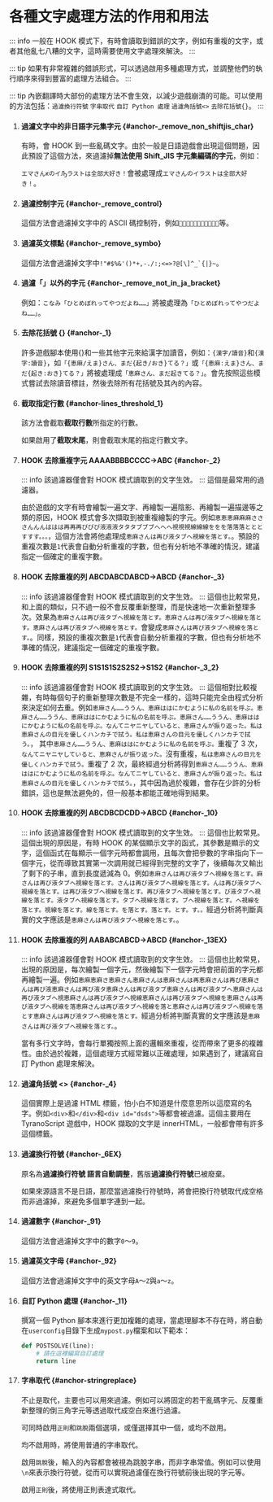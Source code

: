# 各種文字處理方法的作用和用法

::: info
一般在 HOOK 模式下，有時會讀取到錯誤的文字，例如有重複的文字，或者其他亂七八糟的文字，這時需要使用文字處理來解決。
:::

::: tip
如果有非常複雜的錯誤形式，可以透過啟用多種處理方式，並調整他們的執行順序來得到豐富的處理方法組合。
:::

::: tip
內嵌翻譯時大部份的處理方法不會生效，以減少遊戲崩潰的可能。可以使用的方法包括：`過濾換行符號` `字串取代` `自訂 Python 處理` `過濾角括號<>` `去除花括號{}`。
:::


1. #### 過濾文字中的非日語字元集字元 {#anchor-_remove_non_shiftjis_char}

    有時，會 HOOK 到一些亂碼文字。由於一般是日語遊戲會出現這個問題，因此預設了這個方法，來過濾掉**無法使用 Shift_JIS 字元集編碼的字元**，例如：

    `エマさんԟのイԠラストは全部大好き！`會被處理成`エマさんのイラストは全部大好き！`。

1. #### 過濾控制字元 {#anchor-_remove_control}

    這個方法會過濾掉文字中的 ASCII 碼控制符，例如``等。

1. #### 過濾英文標點 {#anchor-_remove_symbo}

    這個方法會過濾掉文字中```!"#$%&'()*+,-./:;<=>?@[\]^_`{|}~```。

1. #### 過濾「」以外的字元 {#anchor-_remove_not_in_ja_bracket}

    例如：`こなみ「ひとめぼれってやつだよね……」`將被處理為`「ひとめぼれってやつだよね……」`。

1. #### 去除花括號 {} {#anchor-_1}

    許多遊戲腳本使用{}和一些其他字元來給漢字加讀音，例如：`{漢字/讀音}`和`{漢字:讀音}`，如`「{恵麻/えま}さん、まだ{起き/おき}てる？」`或`「{恵麻:えま}さん、まだ{起き:おき}てる？」`將被處理成`「恵麻さん、まだ起きてる？」`。會先按照這些模式嘗試去除讀音標註，然後去除所有花括號及其內的內容。

1. #### 截取指定行數 {#anchor-lines_threshold_1}

    該方法會截取**截取行數**所指定的行數。

    如果啟用了**截取末尾**，則會截取末尾的指定行數文字。

1. #### HOOK 去除重複字元 AAAABBBBCCCC->ABC {#anchor-_2}
    ::: info
    該過濾器僅會對 HOOK 模式讀取到的文字生效。
    :::
    這個是最常用的過濾器。

    由於遊戲的文字有時會繪製一遍文字、再繪製一遍陰影、再繪製一遍描邊等之類的原因，HOOK 模式會多次擷取到被重複繪製的字元。例如`恵恵恵麻麻麻さささんんんははは再再再びびび液液液タタタブブブへへへ視視視線線線ををを落落落とととすすす。。。`，這個方法會將他處理成`恵麻さんは再び液タブへ視線を落とす。`。預設的重複次數是`1`代表會自動分析重複的字數，但也有分析地不準確的情況，建議指定一個確定的重複字數。

1. #### HOOK 去除重複的列 ABCDABCDABCD->ABCD {#anchor-_3}
    ::: info
    該過濾器僅會對 HOOK 模式讀取到的文字生效。
    :::
    這個也比較常見，和上面的類似，只不過一般不會反覆重新整理，而是快速地一次重新整理多次。效果為`恵麻さんは再び液タブへ視線を落とす。恵麻さんは再び液タブへ視線を落とす。恵麻さんは再び液タブへ視線を落とす。`會變成`恵麻さんは再び液タブへ視線を落とす。`。同樣，預設的重複次數是`1`代表會自動分析重複的字數，但也有分析地不準確的情況，建議指定一個確定的重複字數。

1. #### HOOK 去除重複的列 S1S1S1S2S2S2->S1S2 {#anchor-_3_2}
    ::: info
    該過濾器僅會對 HOOK 模式讀取到的文字生效。
    :::
    這個相對比較複雜，有時每個句子的重新整理次數是不完全一樣的，這時只能完全由程式分析來決定如何去重。例如`恵麻さん……ううん、恵麻ははにかむように私の名前を呼ぶ。恵麻さん……ううん、恵麻ははにかむように私の名前を呼ぶ。恵麻さん……ううん、恵麻ははにかむように私の名前を呼ぶ。なんてニヤニヤしていると、恵麻さんが振り返った。私は恵麻さんの目元を優しくハンカチで拭う。私は恵麻さんの目元を優しくハンカチで拭う。`， 其中`恵麻さん……ううん、恵麻ははにかむように私の名前を呼ぶ。`重複了 3 次，`なんてニヤニヤしていると、恵麻さんが振り返った。`沒有重複，`私は恵麻さんの目元を優しくハンカチで拭う。`重複了 2 次，最終經過分析將得到`恵麻さん……ううん、恵麻ははにかむように私の名前を呼ぶ。なんてニヤしていると、恵麻さんが振り返った。私は恵麻さんの目元を優しくハンカチで拭う。`，其中因為過於複雜，會存在少許的分析錯誤，這也是無法避免的，但一般基本都能正確地得到結果。

1. #### HOOK 去除重複的列 ABCDBCDCDD->ABCD {#anchor-_10}
    ::: info
    該過濾器僅會對 HOOK 模式讀取到的文字生效。
    :::
    這個也比較常見。這個出現的原因是，有時 HOOK 的某個顯示文字的函式，其參數是顯示的文字，這個函式在每顯示一個字元時都會調用，且每次會把參數的字串指向下一個字元，從而導致其實第一次調用就已經得到完整的文字了，後續每次又輸出了剩下的子串，直到長度遞減為 0。例如`恵麻さんは再び液タブへ視線を落とす。麻さんは再び液タブへ視線を落とす。さんは再び液タブへ視線を落とす。んは再び液タブへ視線を落とす。は再び液タブへ視線を落とす。再び液タブへ視線を落とす。び液タブへ視線を落とす。液タブへ視線を落とす。タブへ視線を落とす。ブへ視線を落とす。へ視線を落とす。視線を落とす。線を落とす。を落とす。落とす。とす。す。。`經過分析將判斷真實的文字應該是`恵麻さんは再び液タブへ視線を落とす。`。

1. #### HOOK 去除重複的列 AABABCABCD->ABCD {#anchor-_13EX}
    ::: info
    該過濾器僅會對 HOOK 模式讀取到的文字生效。
    :::
    這個也比較常見，出現的原因是，每次繪製一個字元，然後繪製下一個字元時會把前面的字元都再繪製一遍。例如`恵麻恵麻さ恵麻さん恵麻さんは恵麻さんは再恵麻さんは再び恵麻さんは再び液恵麻さんは再び液タ恵麻さんは再び液タブ恵麻さんは再び液タブへ恵麻さんは再び液タブへ視恵麻さんは再び液タブへ視線恵麻さんは再び液タブへ視線を恵麻さんは再び液タブへ視線を落恵麻さんは再び液タブへ視線を落と恵麻さんは再び液タブへ視線を落とす恵麻さんは再び液タブへ視線を落とす。`經過分析將判斷真實的文字應該是`恵麻さんは再び液タブへ視線を落とす。`。

    當有多行文字時，會每行單獨按照上面的邏輯來重複，從而帶來了更多的複雜性。由於過於複雜，這個處理方式經常難以正確處理，如果遇到了，建議寫自訂 Python 處理來解決。

1. #### 過濾角括號 <> {#anchor-_4}

    這個實際上是過濾 HTML 標籤，怕小白不知道是什麼意思所以這麼寫的名字。例如`<div>`和`</div>`和`<div id="dsds">`等都會被過濾。這個主要用在 TyranoScript 遊戲中，HOOK 擷取的文字是 innerHTML，一般都會帶有許多這個標籤。

1. #### 過濾換行符號 {#anchor-_6EX}

    原名為**過濾換行符號 語言自動調整**，舊版**過濾換行符號**已被廢棄。

    如果來源語言不是日語，那麼當過濾換行符號時，將會把換行符號取代成空格而非過濾掉，來避免多個單字連到一起。

1. #### 過濾數字 {#anchor-_91}

    這個方法會過濾掉文字中的數字`0`～`9`。

1. #### 過濾英文字母 {#anchor-_92}

    這個方法會過濾掉文字中的英文字母`A`～`Z`與`a`～`z`。

1. #### 自訂 Python 處理 {#anchor-_11}

    撰寫一個 Python 腳本來進行更加複雜的處理，當處理腳本不存在時，將自動在`userconfig`目錄下生成`mypost.py`檔案和以下範本：

    ```python
    def POSTSOLVE(line):
        # 請在這裡編寫自訂處理
        return line
    ```

1. #### 字串取代 {#anchor-stringreplace}

    不止是取代，主要也可以用來過濾。例如可以將固定的若干亂碼字元、反覆重新整理的倒三角字元等透過取代成空白來進行過濾。

    可同時啟用`正則`和`跳脫`兩個選項，或僅選擇其中一個，或均不啟用。

    均不啟用時，將使用普通的字串取代。

    啟用`跳脫`後，輸入的內容都會被視為跳脫字串，而非字串常值。例如可以使用`\n`來表示換行符號，從而可以實現過濾僅在換行符號前後出現的字元等。

    啟用`正則`後，將使用正則表達式取代。